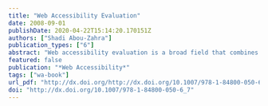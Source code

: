 ```yaml
---
title: "Web Accessibility Evaluation"
date: 2008-09-01
publishDate: 2020-04-22T15:14:20.170151Z
authors: ["Shadi Abou-Zahra"]
publication_types: ["6"]
abstract: "Web accessibility evaluation is a broad field that combines different disciplines and skills. It encompasses technical aspects such as the assessment of conformance to standards and guidelines, as well as non-technical aspects such as the involvement of end-users during the evaluation process. Since Web accessibility is a qualitative and experiential measure rather than a quantitative and concrete property, the evaluation approaches need to include different techniques and maintain flexibility and adaptability toward different situations. At the same time, evaluation approaches need to be robust and reliable so that they can be effective. This chapter explores some of the techniques and strategies to evaluate the accessibility of Web content for people with disabilities. It highlights some of the common approaches to carry out and manage evaluation processes rather than list out individual steps for evaluating Web content. This chapter also provides an outlook to some of the future directions in which the field seems to be heading, and outlines some opportunities for research and development."
featured: false
publication: "*Web Accessibility*"
tags: ["wa-book"]
url_pdf: "http://dx.doi.org/http://dx.doi.org/10.1007/978-1-84800-050-6_7"
doi: "http://dx.doi.org/10.1007/978-1-84800-050-6_7"
---
```


